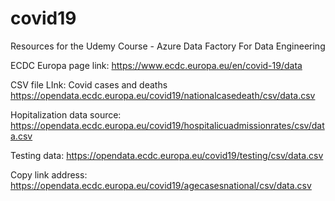 # covid19
Resources for the Udemy Course - Azure Data Factory For Data Engineering

ECDC Europa page link: https://www.ecdc.europa.eu/en/covid-19/data

CSV file LInk: Covid cases and deaths
https://opendata.ecdc.europa.eu/covid19/nationalcasedeath/csv/data.csv

Hopitalization data source:
https://opendata.ecdc.europa.eu/covid19/hospitalicuadmissionrates/csv/data.csv

Testing data:
https://opendata.ecdc.europa.eu/covid19/testing/csv/data.csv

Copy link address:
https://opendata.ecdc.europa.eu/covid19/agecasesnational/csv/data.csv
